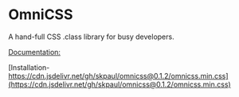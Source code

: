 # OmniCSS
A hand-full CSS .class library for busy developers.

[Documentation:](https://skpaul.github.io/omnicss/)

[Installation- https://cdn.jsdelivr.net/gh/skpaul/omnicss@0.1.2/omnicss.min.css](https://cdn.jsdelivr.net/gh/skpaul/omnicss@0.1.2/omnicss.min.css)
